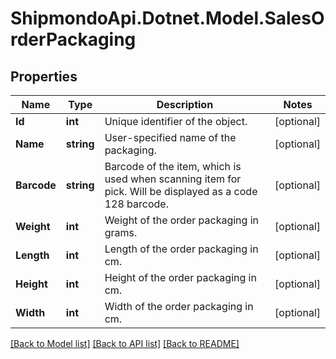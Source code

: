 # ShipmondoApi.Dotnet.Model.SalesOrderPackaging

## Properties

Name | Type | Description | Notes
------------ | ------------- | ------------- | -------------
**Id** | **int** | Unique identifier of the object. | [optional] 
**Name** | **string** | User-specified name of the packaging. | [optional] 
**Barcode** | **string** | Barcode of the item, which is used when scanning item for pick. Will be displayed as a code 128 barcode. | [optional] 
**Weight** | **int** | Weight of the order packaging in grams. | [optional] 
**Length** | **int** | Length of the order packaging in cm. | [optional] 
**Height** | **int** | Height of the order packaging in cm. | [optional] 
**Width** | **int** | Width of the order packaging in cm. | [optional] 

[[Back to Model list]](../README.md#documentation-for-models) [[Back to API list]](../README.md#documentation-for-api-endpoints) [[Back to README]](../README.md)

